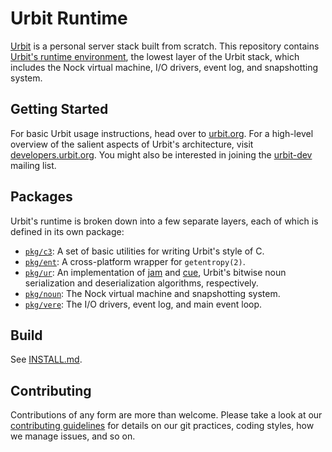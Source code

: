 # Urbit Runtime

[Urbit][urbit] is a personal server stack built from scratch. This repository
contains [Urbit's runtime environment][vere], the lowest layer of the Urbit
stack, which includes the Nock virtual machine, I/O drivers, event log, and
snapshotting system.

## Getting Started

For basic Urbit usage instructions, head over to [urbit.org][getting-started].
For a high-level overview of the salient aspects of Urbit's architecture, visit
[developers.urbit.org][technical-reference]. You might also be interested in
joining the [urbit-dev][mailing-list] mailing list.

## Packages

Urbit's runtime is broken down into a few separate layers, each of which is
defined in its own package:

- [`pkg/c3`](pkg/c3): A set of basic utilities for writing Urbit's style of C.
- [`pkg/ent`](pkg/ent): A cross-platform wrapper for `getentropy(2)`.
- [`pkg/ur`](pkg/ur): An implementation of [jam][jam] and [cue][cue], Urbit's
  bitwise noun serialization and deserialization algorithms, respectively.
- [`pkg/noun`](pkg/noun): The Nock virtual machine and snapshotting system.
- [`pkg/vere`](pkg/vere): The I/O drivers, event log, and main event loop.


## Build

See [INSTALL.md](INSTALL.md).

## Contributing

Contributions of any form are more than welcome. Please take a look at our
[contributing guidelines][contributing] for details on our git practices, coding
styles, how we manage issues, and so on.

[bazel]: https://bazel.build
[contributing]: https://github.com/urbit/urbit/blob/master/CONTRIBUTING.md
[cue]: https://developers.urbit.org/reference/hoon/stdlib/2p#cue
[getting-started]: https://urbit.org/getting-started
[jam]: https://developers.urbit.org/reference/hoon/stdlib/2p#jam
[mailing-list]: https://groups.google.com/a/urbit.org/forum/#!forum/dev
[urbit]: https://urbit.org
[vere]: https://developers.urbit.org/reference/glossary/vere
[technical-reference]: https://developers.urbit.org/reference
